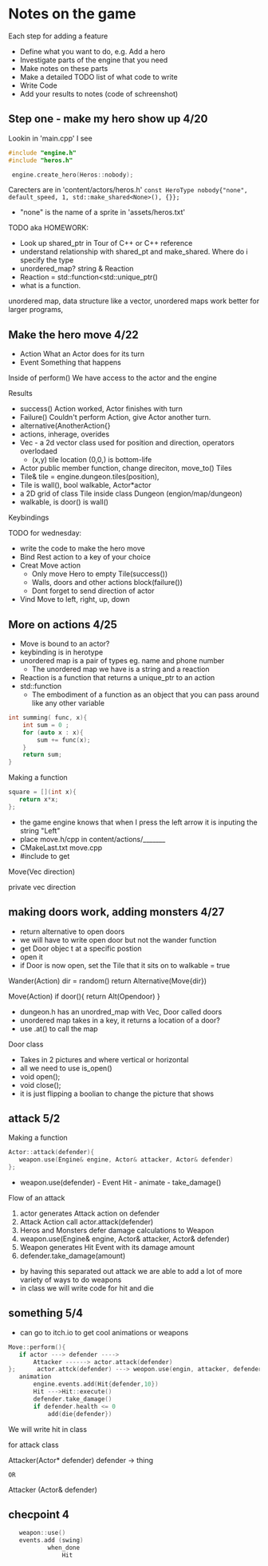 # Notes on the game

Each step for adding a feature
* Define what you want to do, e.g. Add a hero
* Investigate parts of the engine that you need
* Make notes on these parts
* Make a detailed TODO list of what code to write
* Write Code
* Add your results to notes (code of schreenshot)

## Step one - make my hero show up 4/20
Lookin in 'main.cpp' I see 
```C++ 
#include "engine.h"
#include "heros.h"

 engine.create_hero(Heros::nobody);
 ```

 Carecters are in 'content/actors/heros.h'
 ```const HeroType nobody{"none", default_speed, 1, std::make_shared<None>(), {}};```

 - "none" is the name of a sprite in 'assets/heros.txt'
 
 TODO aka HOMEWORK:
 - Look up shared_ptr in Tour of C++ or C++ reference
 - understand relationship with shared_pt and make_shared. Where do i specify the type
 - unordered_map? string & Reaction
 - Reaction = std::function<std::unique_ptr<action>()
 - what is a function.

unordered map, data structure like a vector, unordered maps work better for larger programs, 

## Make the hero move 4/22

- Action    What an Actor does for its turn
- Event    Something that happens

Inside of perform() We have access to the actor and the engine

Results
- success() Action worked, Actor finishes with turn
- Failure() Couldn't perform Action, give Actor another turn. 
 - alternative(AnotherAction{} 
 - actions, inherage, overides
 - Vec - a 2d vector class used for position and direction, operators overlodaed
    -  (x,y) tile location (0,0,) is bottom-life
 - Actor public member function, change direciton, move_to()
 Tiles 
 - Tile& tile =      engine.dungeon.tiles(position), 
 - Tile is wall(), bool walkable, Actor*actor
 - a 2D grid of class Tile inside class Dungeon (engion/map/dungeon)
 - walkable, is door() is wall()

 Keybindings


TODO for wednesday:
 - write the code to make the hero move
 - Bind Rest action to a key of your choice
 - Creat Move action 
    - Only move Hero to empty Tile(success())
    - Walls, doors and other actions block(failure())
    - Dont forget to send direction of actor
 - Vind Move to left, right, up, down


## More on actions 4/25 
- Move is bound to an actor?
- keybinding is in herotype 
- unordered map is a pair of types eg. name and phone number
    - The unordered map we have is a string and a reaction
- Reaction is a function that returns a unique_ptr to an action
- std::function 
    - The embodiment of a function as an object that you can pass around like any other variable
```C++ 
int summing( func, x){
    int sum = 0 ; 
    for (auto x : x){
        sum += func(x);
    }
    return sum;
}

 ```

 Making a function
 ```C++ 
square = [](int x){
    return x*x;
};
 ``` 

 - the game engine knows that when I press the left arrow it is inputing the string "Left"
- place move.h/cpp in content/actions/_______
- CMakeLast.txt move.cpp
- #include <memory> to get 

Move(Vec direction)

private
    vec direction

## making doors work, adding monsters 4/27
 - return alternative to open doors
 - we will have to write open door but not the wander function
 - get Door objec t at a specific postion
 - open it
 - if Door is now open, set the Tile that it sits on to walkable = true
 
 Wander(Action)
    dir = random()
    return Alternative(Move{dir})

Move(Action)
    if door(){
        return Alt(Opendoor)
    }

 - dungeon.h has an unordred_map with Vec, Door called doors
 - unordered map takes in a key, it returns a location of a door? 
 - use .at() to call the map

 Door class
 - Takes in 2 pictures and where vertical or horizontal
 - all we need to use is_open() 
 - void open();
 - void close();
 - it is just flipping a boolian to change the picture that shows


 ## attack 5/2

  Making a function
 ```C++ 
Actor::attack(defender){
    weapon.use(Engine& engine, Actor& attacker, Actor& defender)
};
 ``` 
  - weapon.use(defender)
        - Event Hit
            - animate
            - take_damage()

Flow of an attack
1. actor generates Attack action on defender
2. Attack Action call actor.attack(defender)
3. Heros and Monsters defer damage calculations to Weapon
4. weapon.use(Engine& engine, Actor& attacker, Actor& defender)
5. Weapon generates Hit Event with its damage amount
6. defender.take_damage(amount)

- by having this separated out attack we are able to add a lot of more variety of ways to do weapons
- in class we will write code for hit and die


## something 5/4
 - can go to itch.io to get cool animations or weapons

 ```C++ 
Move::perform(){
    if actor ---> defender ---->
        Attacker ------> actor.attack(defender)
};      actor.attck(defender) ---> weopon.use(engin, attacker, defender)
    animation
        engine.events.add(Hit{defender,10})
        Hit --->Hit::execute()
        defender.take_damage()
        if defender.health <= 0 
            add(die{defender})
 ``` 

 We will write hit in class

 for attack class

 Attacker(Actor* defender)
    defender -> thing

    OR
Attacker (Actor& defender)

## checpoint 4 
 ``` C++
    weapon::use()
    events.add (swing)
            when_done
                Hit
    